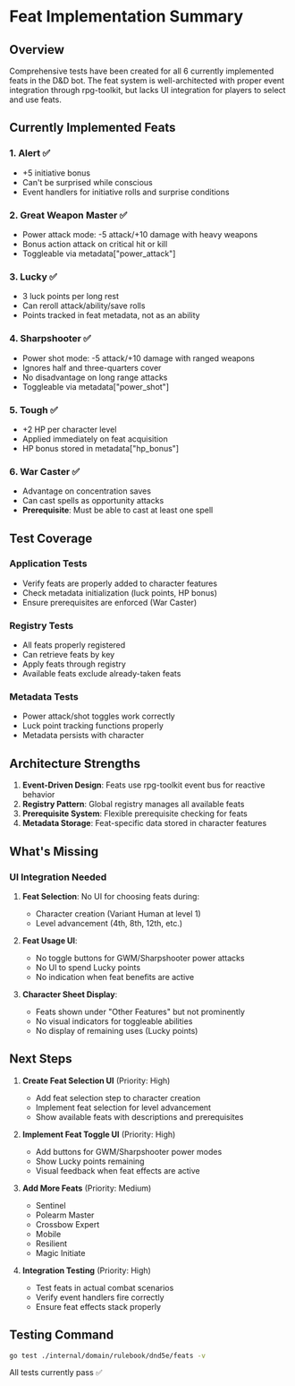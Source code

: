 # Feat Implementation Summary

## Overview
Comprehensive tests have been created for all 6 currently implemented feats in the D&D bot. The feat system is well-architected with proper event integration through rpg-toolkit, but lacks UI integration for players to select and use feats.

## Currently Implemented Feats

### 1. **Alert** ✅
- +5 initiative bonus
- Can't be surprised while conscious
- Event handlers for initiative rolls and surprise conditions

### 2. **Great Weapon Master** ✅
- Power attack mode: -5 attack/+10 damage with heavy weapons
- Bonus action attack on critical hit or kill
- Toggleable via metadata["power_attack"]

### 3. **Lucky** ✅
- 3 luck points per long rest
- Can reroll attack/ability/save rolls
- Points tracked in feat metadata, not as an ability

### 4. **Sharpshooter** ✅
- Power shot mode: -5 attack/+10 damage with ranged weapons
- Ignores half and three-quarters cover
- No disadvantage on long range attacks
- Toggleable via metadata["power_shot"]

### 5. **Tough** ✅
- +2 HP per character level
- Applied immediately on feat acquisition
- HP bonus stored in metadata["hp_bonus"]

### 6. **War Caster** ✅
- Advantage on concentration saves
- Can cast spells as opportunity attacks
- **Prerequisite**: Must be able to cast at least one spell

## Test Coverage

### Application Tests
- Verify feats are properly added to character features
- Check metadata initialization (luck points, HP bonus)
- Ensure prerequisites are enforced (War Caster)

### Registry Tests
- All feats properly registered
- Can retrieve feats by key
- Apply feats through registry
- Available feats exclude already-taken feats

### Metadata Tests
- Power attack/shot toggles work correctly
- Luck point tracking functions properly
- Metadata persists with character

## Architecture Strengths

1. **Event-Driven Design**: Feats use rpg-toolkit event bus for reactive behavior
2. **Registry Pattern**: Global registry manages all available feats
3. **Prerequisite System**: Flexible prerequisite checking for feats
4. **Metadata Storage**: Feat-specific data stored in character features

## What's Missing

### UI Integration Needed
1. **Feat Selection**: No UI for choosing feats during:
   - Character creation (Variant Human at level 1)
   - Level advancement (4th, 8th, 12th, etc.)
   
2. **Feat Usage UI**:
   - No toggle buttons for GWM/Sharpshooter power attacks
   - No UI to spend Lucky points
   - No indication when feat benefits are active

3. **Character Sheet Display**:
   - Feats shown under "Other Features" but not prominently
   - No visual indicators for toggleable abilities
   - No display of remaining uses (Lucky points)

## Next Steps

1. **Create Feat Selection UI** (Priority: High)
   - Add feat selection step to character creation
   - Implement feat selection for level advancement
   - Show available feats with descriptions and prerequisites

2. **Implement Feat Toggle UI** (Priority: High)
   - Add buttons for GWM/Sharpshooter power modes
   - Show Lucky points remaining
   - Visual feedback when feat effects are active

3. **Add More Feats** (Priority: Medium)
   - Sentinel
   - Polearm Master
   - Crossbow Expert
   - Mobile
   - Resilient
   - Magic Initiate

4. **Integration Testing** (Priority: High)
   - Test feats in actual combat scenarios
   - Verify event handlers fire correctly
   - Ensure feat effects stack properly

## Testing Command
```bash
go test ./internal/domain/rulebook/dnd5e/feats -v
```

All tests currently pass ✅